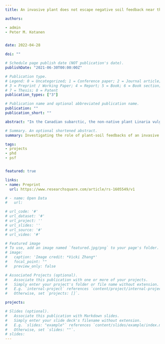 ```yaml
---
title: An invasive plant does not escape negative soil feedback near the northern limit of its invaded range

authors:

- admin
- Peter M. Kotanen


date: 2022-04-28

doi: ""

# Schedule page publish date (NOT publication's date).
publishDate: "2021-06-30T00:00:00Z"

# Publication type.
# Legend: 0 = Uncategorized; 1 = Conference paper; 2 = Journal article;
# 3 = Preprint / Working Paper; 4 = Report; 5 = Book; 6 = Book section;
# 7 = Thesis; 8 = Patent
publication_types: ["3"]

# Publication name and optional abbreviated publication name.
publication: ""
publication_short: ""

abstract: "In the Canadian subarctic, the non-native plant Linaria vulgaris has invaded human-disturbed soils in and around the town of Churchill, Manitoba (58.8ºN), but has failed to spread into nearby tundra and taiga communities. This lack of spread over decades suggests that interactions with native soil communities might be a barrier to L. vulgaris, in contrast to areas where this plant has been long established; however, no local evidence for plant-soil feedbacks yet exists. In one of the first studies to investigate the role of plant-soil feedbacks in an invasion at high latitudes, we planted L. vulgaris in soil serially inoculated with live and sterilized field-collected soil that was sampled either from invaded or uninvaded plots, and measured plant performance (biomass) over three greenhouse generations. We also conducted soil chemical analyses on all soil samples to determine whether pH, and carbon, nitrogen, and phosphorous contents may contribute to feedbacks."

# Summary. An optional shortened abstract.
summary: Investigating the role of plant-soil feedbacks of an invasive species at the edge of the Arctic.

tags:
- projects
- phd
- psf


featured: true

links:
- name: Preprint
  url: https://www.researchsquare.com/article/rs-1605549/v1

# - name: Open Data
#   url:

# url_code: '#'
# url_dataset: '#'
# url_project: ''
# url_slides: ''
# url_source: '#'
# url_video: '#'

# Featured image
# To use, add an image named `featured.jpg/png` to your page's folder.
# image:
#   caption: 'Image credit: *Vicki Zhang*'
#   focal_point: ""
#   preview_only: false

# Associated Projects (optional).
#   Associate this publication with one or more of your projects.
#   Simply enter your project's folder or file name without extension.
#   E.g. `internal-project` references `content/project/internal-project/index.md`.
#   Otherwise, set `projects: []`.

projects:

# Slides (optional).
#   Associate this publication with Markdown slides.
#   Simply enter your slide deck's filename without extension.
#   E.g. `slides: "example"` references `content/slides/example/index.md`.
#   Otherwise, set `slides: ""`.
# slides:
---
```



